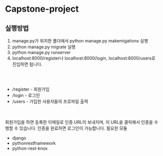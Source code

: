 # Capstone-project

<body>
<h2> 실행방법 </h2>
  <block>
    <ol>
      <li> manage.py가 위치한 폴더에서 python manage.py makemigations 실행 </li>
      <li> python manage.py migrate 실행 </li>
      <li> python manage.py runserver </li>
      <li> localhost:8000/register나 localhost:8000/login, localhost:8000/users로 진입하면 됩니다. </li>
    </ol>
  </block>
  <br><br>
  <block>
    <ul>
      <li> /register - 회원가입 </li>
      <li> /login - 로그인 </li>
      <li> /users - 가입한 사용자들의 프로파일 출력 </li>
    </ul>
  <block>
<br><br>
회원가입을 하면 등록한 이메일로 인증 URL이 보내지며, 이 URL을 클릭해서 인증을 수행할 수 있습니다. 인증을 완료하면 로그인이 가능합니다.

  <block>
    필요한 모듈
    <ul>
        <li> django </li>
        <li> pythonrestframework </li>
        <li> python-rest-knox </li>
    </ul>
  <block>
</body>

